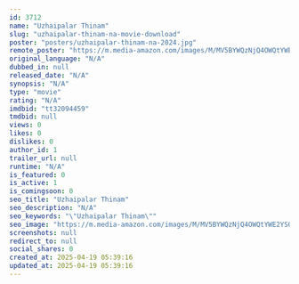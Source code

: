 ```yaml
---
id: 3712
name: "Uzhaipalar Thinam"
slug: "uzhaipalar-thinam-na-movie-download"
poster: "posters/uzhaipalar-thinam-na-2024.jpg"
remote_poster: "https://m.media-amazon.com/images/M/MV5BYWQzNjQ4OWQtYWE2YS00ODA0LWJlYzUtMTVmNDk3NjhmYWQwXkEyXkFqcGdeQXVyMTA4MzQ4NzMw._V1_SX300.jpg"
original_language: "N/A"
dubbed_in: null
released_date: "N/A"
synopsis: "N/A"
type: "movie"
rating: "N/A"
imdbid: "tt32094459"
tmdbid: null
views: 0
likes: 0
dislikes: 0
author_id: 1
trailer_url: null
runtime: "N/A"
is_featured: 0
is_active: 1
is_comingsoon: 0
seo_title: "Uzhaipalar Thinam"
seo_description: "N/A"
seo_keywords: "\"Uzhaipalar Thinam\""
seo_image: "https://m.media-amazon.com/images/M/MV5BYWQzNjQ4OWQtYWE2YS00ODA0LWJlYzUtMTVmNDk3NjhmYWQwXkEyXkFqcGdeQXVyMTA4MzQ4NzMw._V1_SX300.jpg"
screenshots: null
redirect_to: null
social_shares: 0
created_at: 2025-04-19 05:39:16
updated_at: 2025-04-19 05:39:16
---
```


